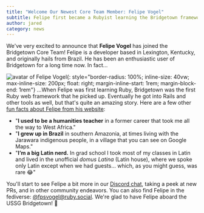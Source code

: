 ```yaml
---
title: "Welcome Our Newest Core Team Member: Felipe Vogel"
subtitle: Felipe first became a Rubyist learning the Bridgetown framework. How cool is that?
author: jared
category: news
---
```


We've very excited to announce that **Felipe Vogel** has joined the Bridgetown Core Team! Felipe is a developer based in Lexington, Kentucky, and originally hails from Brazil. He has been an enthusiastic user of Bridgetown for a long time now. In fact…

![avatar of Felipe Vogel](/images/felipe-vogel-avatar.jpg){: style="border-radius: 100%; inline-size: 40vw; max-inline-size: 200px; float: right; margin-inline-start: 1rem; margin-block-end: 1rem"}
…When Felipe was first learning Ruby, Bridgetown was the first Ruby web framework that he picked up. Eventually he got into Rails and other tools as well, but that's quite an amazing story. Here are a few other [fun facts about Felipe from his website](https://fpsvogel.com):

* "**I used to be a humanities teacher** in a former career that took me all the way to West Africa."
* "**I grew up in Brazil** in southern Amazonia, at times living with the Jarawara indigenous people, in a village that you can see on Google Maps."
* "**I’m a big Latin nerd.** In grad school I took most of my classes in Latin and lived in the unofficial _domus Latina_ (Latin house), where we spoke only Latin except when we had guests… which, as you might guess, was rare 😂"

You'll start to see Felipe a bit more in our [Discord chat](https://discord.gg/4E6hktQGz4), taking a peek at new PRs, and in other community endeavors. You can also find Felipe in the fediverse: [@fpsvogel@ruby.social](https://ruby.social/@fpsvogel). We're glad to have Felipe aboard the USSG Bridgetown! 🫡
